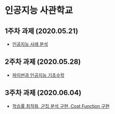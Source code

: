 # 인공지능 사관학교 

## 1주차 과제 (2020.05.21)
* [인공지능 사례 분석]()

## 2주차 과제 (2020.05.28)
* [파이썬과 인공지능 기초수학](https://github.com/joshuataeyong/-AI-/blob/master/2%EC%A3%BC%EC%B0%A8_%EA%B3%BC%EC%A0%9C.ipynb)

## 3주차 과제 (2020.06.04)
* [학습률 최적화, 군집 분석 구현, Cost Function 구현](https://github.com/joshuataeyong/-AI-/blob/master/3%EC%A3%BC%EC%B0%A8_%EA%B3%BC%EC%A0%9C.ipynb)
